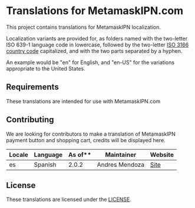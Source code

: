 # Translations for MetamaskIPN.com

This project contains translations for MetamaskIPN localization.

Localization variants are provided for, as folders named with the two-letter ISO 639-1 language code in
lowercase, followed by the two-letter [ISO 3166 country code](https://en.wikipedia.org/wiki/ISO_3166-1)
capitalized, and with the two parts separated by a hyphen.

An example would be "en" for English, and "en-US" for the variations appropriate to the United States.

## Requirements

These translations are intended for use with MetamaskIPN.com


## Contributing

We are looking for contributors to make a translation of MetamaskIPN payment button and shopping cart, credits will be displayed here.

| Locale | Language             | As of** | Maintainer           | Website
| ------ | -------------------- | ------- | -------------------- | --------------------
| es     | Spanish              | 2.0.2   | Andres Mendoza       | [Site][es]

[site]: https://www.evolutionscript.com
[es]: https://twitter.com/ajmsDev

## License

These translations are licensed under the [LICENSE](LICENSE).
